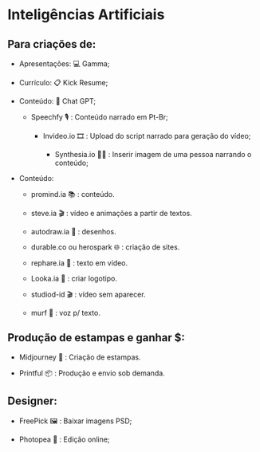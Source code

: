 # Inteligências Artificiais

## Para criações de:

- Apresentações: 💻 Gamma;
    
- Currículo: 📋 Kick Resume;
    
- Conteúdo: 💬 Chat GPT;
    
    - Speechfy 🎙️ : Conteúdo narrado em Pt-Br;
        
        - Invideo.io 🎞️ : Upload do script narrado para geração do vídeo;
            
            - Synthesia.io 👨‍💻 : Inserir imagem de uma pessoa narrando o conteúdo;
                
- Conteúdo:
    
    - promind.ia 📚 : conteúdo.
    
    - steve.ia 🎬 : vídeo e animações a partir de textos.
    
    - autodraw.ia 🎨 : desenhos.
    
    - durable.co ou herospark 🌐 : criação de sites.
    
    - rephare.ia 📄 : texto em vídeo.
    
    - Looka.ia 🎨 : criar logotipo.
    
    - studiod-id 🎬 : vídeo sem aparecer.
    
    - murf 🎤 : voz p/ texto.

## Produção de estampas e ganhar $:

- Midjourney 🎨 : Criação de estampas.
    
- Printful 📦 : Produção e envio sob demanda.

## Designer:

- FreePick 🖼️ : Baixar imagens PSD;
    
- Photopea 🎨 : Edição online;
